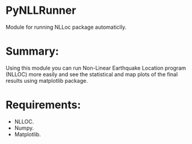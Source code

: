 # PyNLLRunner
Module for running NLLoc package automaticlly.

# Summary:
Using this module you can run Non-Linear Earthquake Location program (NLLOC) more easily and see the statistical and map plots of the final results using matplotlib package.

# Requirements:
- NLLOC.
- Numpy.
- Matplotlib.
